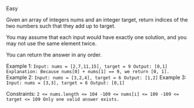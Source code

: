 Easy

Given an array of integers nums and an integer target, return indices of the two numbers such that they add up to target.

You may assume that each input would have exactly one solution, and you may not use the same element twice.

You can return the answer in any order.

 

Example 1:
`
Input: nums = [2,7,11,15], target = 9
Output: [0,1]
Explanation: Because nums[0] + nums[1] == 9, we return [0, 1].
`
Example 2:
`
Input: nums = [3,2,4], target = 6
Output: [1,2]
`
Example 3:
`
Input: nums = [3,3], target = 6
Output: [0,1]
`

Constraints:
`
2 <= nums.length <= 104
-109 <= nums[i] <= 109
-109 <= target <= 109
Only one valid answer exists.
`
